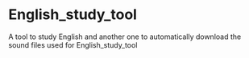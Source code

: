 # English_study_tool
A tool to study English and another one to automatically download the sound files used for English_study_tool
